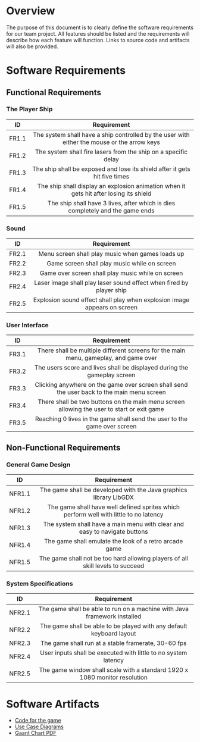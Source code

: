 
# Overview


The purpose of this document is to clearly define the software requirements for our team project. 
All features should be listed and the requirements will describe how each feature will function. 
Links to source code and artifacts will also be provided. 

# Software Requirements

<Describe the structure of this section>

## Functional Requirements

### The Player Ship

| ID  | Requirement     | 
| :-------------: | :----------: | 
| FR1.1 | The system shall have a ship controlled by the user with either the mouse or the arrow keys | 
| FR1.2 | The system shall fire lasers from the ship on a specific delay | 
| FR1.3 | The ship shall be exposed and lose its shield after it gets hit five times |
| FR1.4 | The ship shall display an explosion animation when it gets hit after losing its shield |
| FR1.5 | The ship shall have 3 lives, after which is dies completely and the game ends |

### Sound 

| ID  | Requirement     | 
| :-------------: | :----------: | 
| FR2.1 | Menu screen shall play music when games loads up | 
| FR2.2 | Game screen shall play music while on screen |
| FR2.3| Game over screen shall play music while on screen |
| FR2.4 | Laser image shall play laser sound effect when fired by player ship |
| FR2.5 | Explosion sound effect shall play when explosion image appears on screen |

### User Interface

| ID  | Requirement     | 
| :-------------: | :----------: | 
| FR3.1 | There shall be multiple different screens for the main menu, gameplay, and game over| 
| FR3.2 | The users score and lives shall be displayed during the gameplay screen|
| FR3.3| Clicking anywhere on the game over screen shall send the user back to the main menu screen|
| FR3.4 |There shall be two buttons on the main menu screen allowing the user to start or exit game |
| FR3.5 |Reaching 0 lives in the game shall send the user to the game over screen |

## Non-Functional Requirements

### General Game Design

| ID  | Requirement     | 
| :-------------: | :----------: | 
| NFR1.1 | The game shall be developed with the Java graphics library LibGDX | 
| NFR1.2 | The game shall have well defined sprites which perform well with little to no latency |
| NFR1.3| The system shall have a main menu with clear and easy to navigate buttons |
| NFR1.4 | The game shall emulate the look of a retro arcade game |
| NFR1.5 | The game shall not be too hard allowing players of all skill levels to succeed |

### System Specifications

| ID  | Requirement     | 
| :-------------: | :----------: | 
| NFR2.1 | The game shall be able to run on a machine with Java framework installed | 
| NFR2.2 | The game shall be able to be played with any default keyboard layout |
| NFR2.3| The game shall run at a stable framerate, 30-60 fps |
| NFR2.4 | User inputs shall be executed with little to no system latency |
| NFR2.5 | The game window shall scale with a standard 1920 x 1080 monitor resolution  |


# Software Artifacts

<Describe the purpose of this section>

* [Code for the game](https://github.com/MShumaker24/GVSU-CIS350-TeamRetro/tree/master/Game/core/src/teamretro/game)
* [Use Case Diagrams](https://github.com/MShumaker24/GVSU-CIS350-TeamRetro/tree/master/artifacts) 
* [Gaant Chart PDF](https://github.com/MShumaker24/GVSU-CIS350-TeamRetro/blob/master/docs/gantt.pdf)
